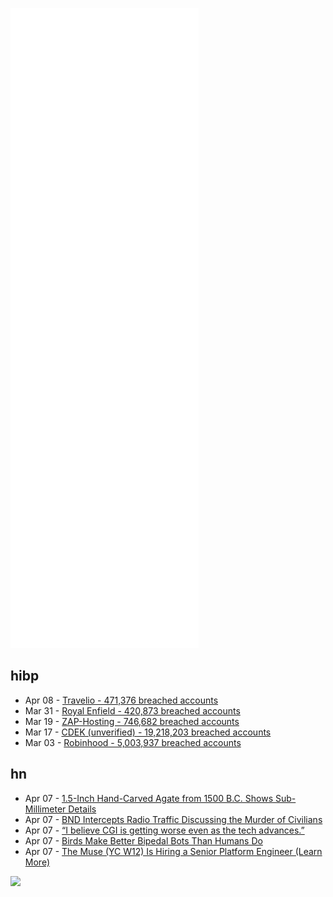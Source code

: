 ![Metrics](https://raw.githubusercontent.com/phixion/phixion/master/metrics.svg)

## hibp

<!--
for https://github.com/phixion/phixion/blob/main/.github/workflows/feeds.yml
-->
<!--START_SECTION:haveibeenpwnd-->
- Apr 08 - [Travelio - 471,376 breached accounts](https://haveibeenpwned.com/PwnedWebsites#Travelio)
- Mar 31 - [Royal Enfield - 420,873 breached accounts](https://haveibeenpwned.com/PwnedWebsites#RoyalEnfield)
- Mar 19 - [ZAP-Hosting - 746,682 breached accounts](https://haveibeenpwned.com/PwnedWebsites#ZAPHosting)
- Mar 17 - [CDEK (unverified) - 19,218,203 breached accounts](https://haveibeenpwned.com/PwnedWebsites#CDEK)
- Mar 03 - [Robinhood - 5,003,937 breached accounts](https://haveibeenpwned.com/PwnedWebsites#Robinhood)
<!--END_SECTION:haveibeenpwnd-->

## hn

<!--
for https://github.com/phixion/phixion/blob/main/.github/workflows/feeds.yml
-->
<!--START_SECTION:hn-->
- Apr 07 - [1.5-Inch Hand-Carved Agate from 1500 B.C. Shows Sub-Millimeter Details](https://news.artnet.com/art-world/griffin-warrior-tomb-pylos-combat-agate-1142624)
- Apr 07 - [BND Intercepts Radio Traffic Discussing the Murder of Civilians](https://www.spiegel.de/international/germany/possible-evidence-of-russian-atrocities-german-intelligence-intercepts-radio-traffic-discussing-the-murder-of-civilians-in-bucha-a-0a191c96-634f-4d07-8c5c-c4a772315b0d)
- Apr 07 - [“I believe CGI is getting worse even as the tech advances.”](https://twitter.com/fantomascinema/status/1511101077055229960)
- Apr 07 - [Birds Make Better Bipedal Bots Than Humans Do](https://www.scientificamerican.com/article/birds-make-better-bipedal-bots-than-humans-do/)
- Apr 07 - [The Muse (YC W12) Is Hiring a Senior Platform Engineer (Learn More)](https://www.themuse.com/jobs/themuse/senior-platform-engineer-233c9c)
<!--END_SECTION:hn-->

<!--
for https://yhype.me
-->
![](https://hit.yhype.me/github/profile?user_id=13013670)
